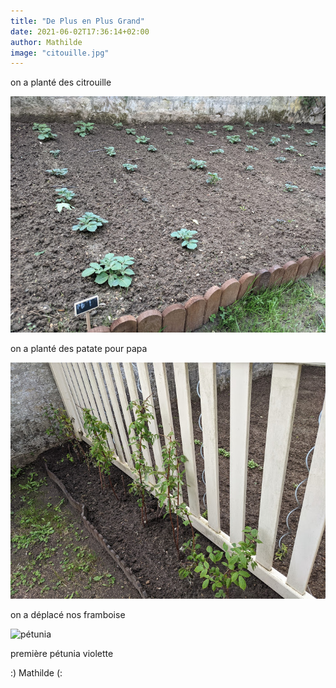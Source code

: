 ```yaml
---
title: "De Plus en Plus Grand"
date: 2021-06-02T17:36:14+02:00
author: Mathilde
image: "citouille.jpg"
---
```


on a planté des citrouille

![pdt](images/pdt.jpg)

on a planté des patate pour papa

![framboise](images/framboise.jpg)

on a déplacé nos framboise

![pétunia](images/pétunia.jpg)

première pétunia violette

:) Mathilde (:

